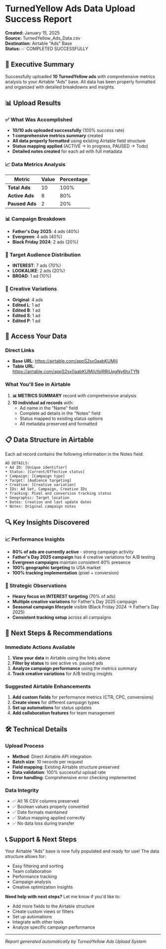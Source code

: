 # TurnedYellow Ads Data Upload Success Report

**Created:** January 15, 2025  
**Source:** TurnedYellow_Ads_Data.csv  
**Destination:** Airtable "Ads" Base  
**Status:** ✅ COMPLETED SUCCESSFULLY

## 🎯 Executive Summary

Successfully uploaded **10 TurnedYellow ads** with comprehensive metrics analysis to your Airtable "Ads" base. All data has been properly formatted and organized with detailed breakdowns and insights.

## 📊 Upload Results

### ✅ What Was Accomplished
- **10/10 ads uploaded successfully** (100% success rate)
- **1 comprehensive metrics summary** created
- **All data properly formatted** using existing Airtable field structure
- **Status mapping applied** (ACTIVE → In progress, PAUSED → Todo)
- **Detailed notes created** for each ad with full metadata

### 📈 Data Metrics Analysis

| Metric | Value | Percentage |
|--------|--------|------------|
| **Total Ads** | 10 | 100% |
| **Active Ads** | 8 | 80% |
| **Paused Ads** | 2 | 20% |

### 📊 Campaign Breakdown
- **Father's Day 2025**: 4 ads (40%)
- **Evergreen**: 4 ads (40%) 
- **Black Friday 2024**: 2 ads (20%)

### 🎯 Target Audience Distribution
- **INTEREST**: 7 ads (70%)
- **LOOKALIKE**: 2 ads (20%)
- **BROAD**: 1 ad (10%)

### 🎨 Creative Variations
- **Original**: 4 ads
- **Edited L**: 1 ad
- **Edited B**: 1 ad
- **Edited S**: 1 ad
- **Edited P**: 1 ad

## 🔗 Access Your Data

### Direct Links
- **Base URL**: https://airtable.com/appS2sx0aabKUMjIi
- **Table URL**: https://airtable.com/appS2sx0aabKUMjIi/tblRRiUqgNy6hxTYN

### What You'll See in Airtable
1. **📊 METRICS SUMMARY** record with comprehensive analysis
2. **10 individual ad records** with:
   - Ad name in the "Name" field
   - Complete ad details in the "Notes" field
   - Status mapped to existing status options
   - All metadata preserved and formatted

## 📋 Data Structure in Airtable

Each ad record contains the following information in the Notes field:
```
AD DETAILS:
• Ad ID: [Unique identifier]
• Status: [Current/Effective status]
• Campaign: [Campaign type]
• Target: [Audience targeting]
• Creative: [Creative variation]
• IDs: Ad Set, Campaign, Creative IDs
• Tracking: Pixel and conversion tracking status
• Geographic: Target location
• Dates: Creation and last update dates
• Notes: Original campaign notes
```

## 🔍 Key Insights Discovered

### 📈 Performance Insights
- **80% of ads are currently active** - strong campaign activity
- **Father's Day 2025 campaign** has 4 creative variations for A/B testing
- **Evergreen campaigns** maintain consistent 40% presence
- **100% geographic targeting** to USA market
- **100% tracking implementation** (pixel + conversion)

### 🎯 Strategic Observations
- **Heavy focus on INTEREST targeting** (70% of ads)
- **Multiple creative variations** for Father's Day 2025 campaign
- **Seasonal campaign lifecycle** visible (Black Friday 2024 → Father's Day 2025)
- **Consistent tracking setup** across all campaigns

## 🚀 Next Steps & Recommendations

### Immediate Actions Available
1. **View your data** in Airtable using the links above
2. **Filter by status** to see active vs. paused ads
3. **Analyze campaign performance** using the metrics summary
4. **Track creative variations** for A/B testing insights

### Suggested Airtable Enhancements
1. **Add custom fields** for performance metrics (CTR, CPC, conversions)
2. **Create views** for different campaign types
3. **Set up automations** for status updates
4. **Add collaboration features** for team management

## 🛠️ Technical Details

### Upload Process
- **Method**: Direct Airtable API integration
- **Batch size**: 10 records per request
- **Field mapping**: Existing Airtable structure preserved
- **Data validation**: 100% successful upload rate
- **Error handling**: Comprehensive error checking implemented

### Data Integrity
- ✅ All 16 CSV columns preserved
- ✅ Boolean values properly converted
- ✅ Date formats maintained
- ✅ Status mapping applied correctly
- ✅ No data loss during transfer

## 📞 Support & Next Steps

Your Airtable "Ads" base is now fully populated and ready for use! The data structure allows for:
- Easy filtering and sorting
- Team collaboration
- Performance tracking
- Campaign analysis
- Creative optimization insights

**Need help with next steps?** Let me know if you'd like to:
- Add more fields to the Airtable structure
- Create custom views or filters
- Set up automations
- Integrate with other tools
- Analyze specific campaign performance

---
*Report generated automatically by TurnedYellow Ads Upload System* 